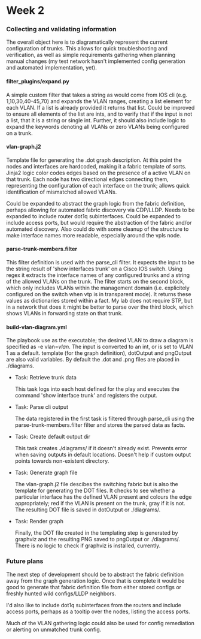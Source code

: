 # Week 2

### Collecting and validating information

The overall object here is to diagramatically represent the current configuration of trunks. This allows for quick troubleshooting and verification, as well as simple requirements gathering when planning manual changes (my test network hasn't implemented config generation and automated implementation, yet).

#### filter_plugins/expand.py
A simple custom filter that takes a string as would come from IOS cli (e.g. 1,10,30,40-45,70) and expands the VLAN ranges, creating a list element for each VLAN. If a list is already provided it returns that list. Could be improved to ensure all elements of the list are ints, and to verify that if the input is not a list, that it is a string or single int. Further, it should also include logic to expand the keywords denoting all VLANs or zero VLANs being configured on a trunk.

#### vlan-graph.j2
Template file for generating the .dot graph description. At this point the nodes and interfaces are hardcoded, making it a fabric template of sorts. Jinja2 logic color codes edges based on the presence of a active VLAN on that trunk. Each node has two directional edges connecting them, representing the configuration of each interface on the trunk; allows quick identification of mismatched allowed VLANs.

Could be expanded to abstract the graph logic from the fabric definition, perhaps allowing for automated fabric discovery via CDP/LLDP. Needs to be expanded to include router dot1q subinterfaces. Could be expanded to include access ports, but would require the abstraction of the fabric and/or automated discovery. Also could do with some cleanup of the structure to make interface names more readable, especially around the vpls node.

#### parse-trunk-members.filter
This filter definition is used with the parse_cli filter. It expects the input to be the string result of 'show interfaces trunk' on a Cisco IOS switch. Using regex it extracts the interface names of any configured trunks and a string of the allowed VLANs on the trunk. The filter starts on the second block, which only includes VLANs within the management domain (i.e. explicitely configured on the switch when vtp is in transparent mode). It returns these values as dictionaries stored within a fact. My lab does not require STP, but in a network that does it might be better to parse over the third block, which shows VLANs in forwarding state on that trunk.

#### build-vlan-diagram.yml
The playbook use as the executable; the desired VLAN to draw a diagram is specified as -e vlan=*vlan*. The input is converted to an int, or is set to VLAN 1 as a default. template (for the graph definition), dotOutput and pngOutput are also valid variables. By default the .dot and .png files are placed in ./diagrams.

- Task: Retrieve trunk data
   
   This task logs into each host defined for the play and executes the command 'show interface trunk' and registers the output.

- Task: Parse cli output
   
   The data registered in the first task is filtered through parse_cli using the parse-trunk-members.filter filter and stores the parsed data as facts.

- Task: Create default output dir
   
   This task creates ./diagrams/ if it doesn't already exist. Prevents error when saving outputs in default locations. Doesn't help if custom output points towards non-existent directory.

- Task: Generate graph file
   
   The vlan-graph.j2 file descibes the switching fabric but is also the template for generating the DOT files. It checks to see whether a particular interface has the defined VLAN present and colours the edge appropriately; red if the VLAN is present on the trunk, gray if it is not. The resulting DOT file is saved in dotOutput or ./diagrams/.
   
- Task: Render graph
   
   Finally, the DOT file created in the templating step is generated by graphviz and the resulting PNG saved to pngOutput or ./diagrams/. There is no logic to check if graphviz is installed, currently.
   
### Future plans
The next step of development should be to abstract the fabric definition away from the graph generation logic. Once that is complete it would be good to generate that fabric definition file from either stored configs or freshly hunted wild configs/LLDP neighbors.

I'd also like to include dot1q subinterfaces from the routers and include access ports, perhaps as a tooltip over the nodes, listing the access ports.

Much of the VLAN gathering logic could also be used for config remediation or alerting on unmatched trunk config.
